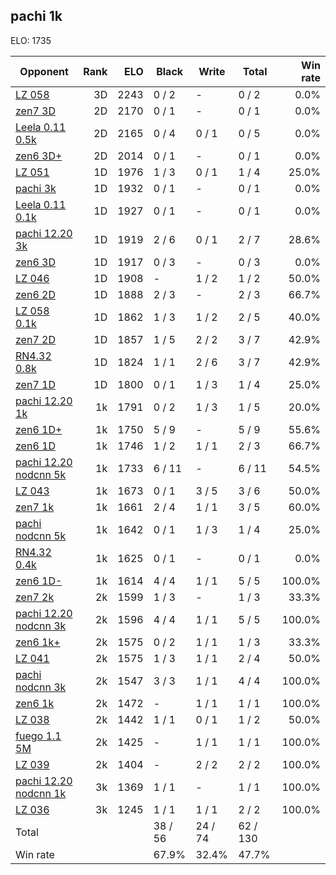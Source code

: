 ## pachi 1k ##

ELO: 1735

Opponent | Rank | ELO | Black | Write | Total | Win rate
---------|-----:|----:|-------|-------|-------|-------:
[LZ 058](LZ%20058.md) | 3D | 2243 | 0 / 2 | - | 0 / 2 | 0.0%
[zen7 3D](zen7%203D.md) | 2D | 2170 | 0 / 1 | - | 0 / 1 | 0.0%
[Leela 0.11 0.5k](Leela%200.11%200.5k.md) | 2D | 2165 | 0 / 4 | 0 / 1 | 0 / 5 | 0.0%
[zen6 3D+](zen6%203D+.md) | 2D | 2014 | 0 / 1 | - | 0 / 1 | 0.0%
[LZ 051](LZ%20051.md) | 1D | 1976 | 1 / 3 | 0 / 1 | 1 / 4 | 25.0%
[pachi 3k](pachi%203k.md) | 1D | 1932 | 0 / 1 | - | 0 / 1 | 0.0%
[Leela 0.11 0.1k](Leela%200.11%200.1k.md) | 1D | 1927 | 0 / 1 | - | 0 / 1 | 0.0%
[pachi 12.20 3k](pachi%2012.20%203k.md) | 1D | 1919 | 2 / 6 | 0 / 1 | 2 / 7 | 28.6%
[zen6 3D](zen6%203D.md) | 1D | 1917 | 0 / 3 | - | 0 / 3 | 0.0%
[LZ 046](LZ%20046.md) | 1D | 1908 | - | 1 / 2 | 1 / 2 | 50.0%
[zen6 2D](zen6%202D.md) | 1D | 1888 | 2 / 3 | - | 2 / 3 | 66.7%
[LZ 058 0.1k](LZ%20058%200.1k.md) | 1D | 1862 | 1 / 3 | 1 / 2 | 2 / 5 | 40.0%
[zen7 2D](zen7%202D.md) | 1D | 1857 | 1 / 5 | 2 / 2 | 3 / 7 | 42.9%
[RN4.32 0.8k](RN4.32%200.8k.md) | 1D | 1824 | 1 / 1 | 2 / 6 | 3 / 7 | 42.9%
[zen7 1D](zen7%201D.md) | 1D | 1800 | 0 / 1 | 1 / 3 | 1 / 4 | 25.0%
[pachi 12.20 1k](pachi%2012.20%201k.md) | 1k | 1791 | 0 / 2 | 1 / 3 | 1 / 5 | 20.0%
[zen6 1D+](zen6%201D+.md) | 1k | 1750 | 5 / 9 | - | 5 / 9 | 55.6%
[zen6 1D](zen6%201D.md) | 1k | 1746 | 1 / 2 | 1 / 1 | 2 / 3 | 66.7%
[pachi 12.20 nodcnn 5k](pachi%2012.20%20nodcnn%205k.md) | 1k | 1733 | 6 / 11 | - | 6 / 11 | 54.5%
[LZ 043](LZ%20043.md) | 1k | 1673 | 0 / 1 | 3 / 5 | 3 / 6 | 50.0%
[zen7 1k](zen7%201k.md) | 1k | 1661 | 2 / 4 | 1 / 1 | 3 / 5 | 60.0%
[pachi nodcnn 5k](pachi%20nodcnn%205k.md) | 1k | 1642 | 0 / 1 | 1 / 3 | 1 / 4 | 25.0%
[RN4.32 0.4k](RN4.32%200.4k.md) | 1k | 1625 | 0 / 1 | - | 0 / 1 | 0.0%
[zen6 1D-](zen6%201D-.md) | 1k | 1614 | 4 / 4 | 1 / 1 | 5 / 5 | 100.0%
[zen7 2k](zen7%202k.md) | 2k | 1599 | 1 / 3 | - | 1 / 3 | 33.3%
[pachi 12.20 nodcnn 3k](pachi%2012.20%20nodcnn%203k.md) | 2k | 1596 | 4 / 4 | 1 / 1 | 5 / 5 | 100.0%
[zen6 1k+](zen6%201k+.md) | 2k | 1575 | 0 / 2 | 1 / 1 | 1 / 3 | 33.3%
[LZ 041](LZ%20041.md) | 2k | 1575 | 1 / 3 | 1 / 1 | 2 / 4 | 50.0%
[pachi nodcnn 3k](pachi%20nodcnn%203k.md) | 2k | 1547 | 3 / 3 | 1 / 1 | 4 / 4 | 100.0%
[zen6 1k](zen6%201k.md) | 2k | 1472 | - | 1 / 1 | 1 / 1 | 100.0%
[LZ 038](LZ%20038.md) | 2k | 1442 | 1 / 1 | 0 / 1 | 1 / 2 | 50.0%
[fuego 1.1 5M](fuego%201.1%205M.md) | 2k | 1425 | - | 1 / 1 | 1 / 1 | 100.0%
[LZ 039](LZ%20039.md) | 2k | 1404 | - | 2 / 2 | 2 / 2 | 100.0%
[pachi 12.20 nodcnn 1k](pachi%2012.20%20nodcnn%201k.md) | 3k | 1369 | 1 / 1 | - | 1 / 1 | 100.0%
[LZ 036](LZ%20036.md) | 3k | 1245 | 1 / 1 | 1 / 1 | 2 / 2 | 100.0%
Total | | | 38 / 56 | 24 / 74 | 62 / 130 | 
Win rate| | | 67.9% | 32.4% | 47.7% | 
